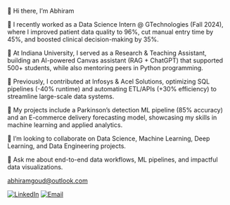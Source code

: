 👋 Hi there, I’m Abhiram

🔭 I recently worked as a Data Science Intern @ GTechnologies (Fall 2024), where I improved patient data quality to 96%, cut manual entry time by 45%, and boosted clinical decision-making by 35%.

🌱 At Indiana University, I served as a Research & Teaching Assistant, building an AI-powered Canvas assistant (RAG + ChatGPT) that supported 500+ students, while also mentoring peers in Python programming.

💼 Previously, I contributed at Infosys & Acel Solutions, optimizing SQL pipelines (-40% runtime) and automating ETL/APIs (+30% efficiency) to streamline large-scale data systems.

🤖 My projects include a Parkinson’s detection ML pipeline (85% accuracy) and an E-commerce delivery forecasting model, showcasing my skills in machine learning and applied analytics.

👯 I’m looking to collaborate on Data Science, Machine Learning, Deep Learning, and Data Engineering projects.

💬 Ask me about end-to-end data workflows, ML pipelines, and impactful data visualizations.

abhiramgoud@outlook.com

[![LinkedIn](https://img.shields.io/badge/LinkedIn-blue?style=for-the-badge&logo=linkedin&logoColor=white)](https://www.linkedin.com/in/abhirambalapuram)
[![Email](https://img.shields.io/badge/Gmail-red?style=for-the-badge&logo=gmail&logoColor=white)](mailto:abhiramgoud@outlook.com)

